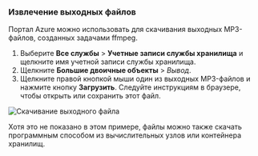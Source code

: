 ### <a name="retrieve-output-files"></a>Извлечение выходных файлов

Портал Azure можно использовать для скачивания выходных MP3-файлов, созданных задачами ffmpeg. 

1. Выберите **Все службы** > **Учетные записи службы хранилища** и щелкните имя учетной записи службы хранилища.
2. Щелкните **Большие двоичные объекты** > *Вывод*.
3. Щелкните правой кнопкой мыши один из выходных MP3-файлов и нажмите кнопку **Загрузить**. Следуйте инструкциям в браузере, чтобы открыть или сохранить этот файл.

![Скачивание выходного файла](./media/batch-common-tutorial-download/download.png)

Хотя это не показано в этом примере, файлы можно также скачать программным способом из вычислительных узлов или контейнера хранилищ.
